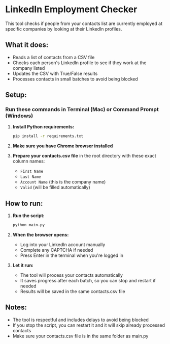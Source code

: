 # LinkedIn Employment Checker

This tool checks if people from your contacts list are currently employed at specific companies by looking at their LinkedIn profiles.

## What it does:
- Reads a list of contacts from a CSV file
- Checks each person's LinkedIn profile to see if they work at the company listed
- Updates the CSV with True/False results
- Processes contacts in small batches to avoid being blocked

## Setup:
### Run these commands in Terminal (Mac) or Command Prompt (Windows)

1. **Install Python requirements:**
   ```bash
   pip install -r requirements.txt
   ```

2. **Make sure you have Chrome browser installed**

3. **Prepare your contacts.csv file** in the root directory with these exact column names:
   - `First Name`
   - `Last Name`
   - `Account Name` (this is the company name)
   - `Valid` (will be filled automatically)

## How to run:

1. **Run the script:**
   ```bash
   python main.py
   ```

2. **When the browser opens:**
   - Log into your LinkedIn account manually
   - Complete any CAPTCHA if needed
   - Press Enter in the terminal when you're logged in

3. **Let it run:**
   - The tool will process your contacts automatically
   - It saves progress after each batch, so you can stop and restart if needed
   - Results will be saved in the same contacts.csv file

## Notes:
- The tool is respectful and includes delays to avoid being blocked
- If you stop the script, you can restart it and it will skip already processed contacts
- Make sure your contacts.csv file is in the same folder as main.py
